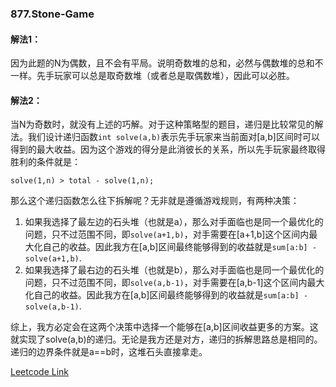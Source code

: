 ### 877.Stone-Game

#### 解法1：
因为此题的N为偶数，且不会有平局。说明奇数堆的总和，必然与偶数堆的总和不一样。先手玩家可以总是取奇数堆（或者总是取偶数堆），因此可以必胜。

#### 解法2：
当N为奇数时，就没有上述的巧解。对于这种策略型的题目，递归是比较常见的解法。我们设计递归函数```int solve(a,b)```表示先手玩家来当前面对[a,b]区间时可以得到的最大收益。因为这个游戏的得分是此消彼长的关系，所以先手玩家最终取得胜利的条件就是：
```
solve(1,n) > total - solve(1,n);
```
那么这个递归函数怎么往下拆解呢？无非就是遵循游戏规则，有两种决策：
1. 如果我选择了最左边的石头堆（也就是a），那么对手面临也是同一个最优化的问题，只不过范围不同，即```solve(a+1,b)```，对手需要在[a+1,b]这个区间内最大化自己的收益。因此我方在[a,b]区间最终能够得到的收益就是```sum[a:b] - solve(a+1,b)```.
2. 如果我选择了最右边的石头堆（也就是b），那么对手面临也是同一个最优化的问题，只不过范围不同，即```solve(a,b-1)```，对手需要在[a,b-1]这个区间内最大化自己的收益。因此我方在[a,b]区间最终能够得到的收益就是```sum[a:b] - solve(a,b-1)```.

综上，我方必定会在这两个决策中选择一个能够在[a,b]区间收益更多的方案。这就实现了solve(a,b)的递归。无论是我方还是对方，递归的拆解思路总是相同的。递归的边界条件就是a==b时，这堆石头直接拿走。

[Leetcode Link](https://leetcode.com/problems/stone-game)
